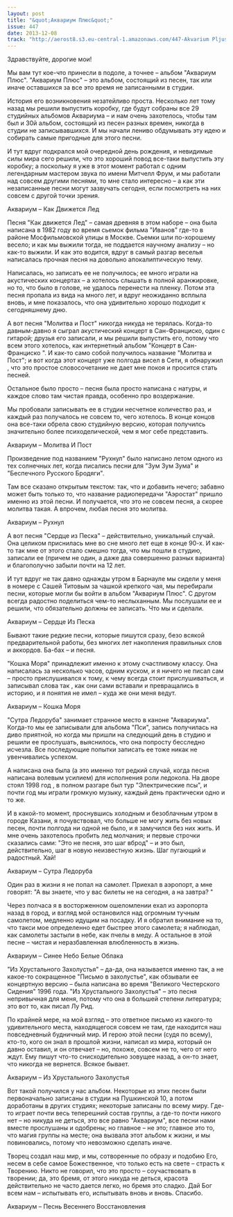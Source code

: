 ```yaml
---
layout: post
title: "&quot;Аквариум Плюс&quot;"
issue: 447
date: 2013-12-08
track: "http://aerost8.s3.eu-central-1.amazonaws.com/447-Akvarium Pljus.mp3"
---
```


Здравствуйте, дорогие мои!

Мы вам тут кое-что принесли в подоле, а точнее – альбом "Аквариум Плюс". "Аквариум Плюс" – это альбом, состоящий из песен, так или иначе оставшихся за все это время не записанными в студии.

История его возникновения незатейливо проста. Несколько лет тому назад мы решили выпустить коробку, где будут собраны все 29 студийных альбомов Аквариума – и нам очень захотелось, чтобы там был и 30й альбом, состоящий из песен разных времен, никогда в студии не записывавшихся. И мы начали лениво обдумывать эту идею и собирать самые пригодные для этого песни.

И тут вдруг подкрался мой очередной день рождения, и невидимые силы мира сего решили, что это хороший повод все-таки выпустить эту коробку; а поскольку я уже в этот момент работал с одним легендарным мастером звука по имени Митчелл Фрум, и мы работали над совсем другими песнями, то мне стало интересно – а как эти незаписанные песни могут зазвучать сегодня, если посмотреть на них совсем с другой точки зрения.

Аквариум – Как Движется Лед

Песня "Как движется Лед" – самая древняя в этом наборе – она была написана в 1982 году во время сьемок фильма "Иванов" где-то в районе Мосфильмовской улицы в Москве. Сьемки шли по-хорошему весело; и как мы выжили тогда, не поддается научному анализу – но как-то выжили. И как это водится, вдруг в самый разгар веселья написалась прочная песня на довольно апокалиптическую тему.

Написалась, но записать ее не получилось; ее много играли на акустических концертах – а хотелось слышать в полной аранжировке, но то, что было в голове, не удалось перенести на пленку. Потом эта песня пропала из вида на много лет, и вдруг неожиданно всплыла вновь, и мне показалось, что она удивительно хорошо подходит к сегодняшнему дню.

А вот песня "Молитва и Пост" никогда никуда не терялась. Когда-то давным-давно я сыграл акустический концерт в Сан-Франциско, один с гитарой; друзья его записали, и мы решили выпустить его, потому что всем этого хотелось, как интернетный альбом "Концерт в Сан-Франциско ". И как-то само собой получилось название "Молитва и Пост"; и вот когда этот концерт уже полгода висел в Сети, я обнаружил , что это простое словосочетание не дает мне покоя и просится стать песней.

Остальное было просто – песня была просто написана с натуры, и каждое слово там чистая правда, особенно про воздержание.

Мы пробовали записывать ее в студии несчетное количество раз, и каждый раз получалось не совсем то, чего хотелось. В конце концов она все-таки обрела свою студийную версию, которая получилсь значительно более психоделической, чем я мог себе представить.

Аквариум – Молитва И Пост

Произведение под названием "Рухнул" было написано летом одного из тех солнечных лет, когда писались песни для "Зум Зум Зума" и "Беспечного Русского Бродяги".

Там все сказано открытым текстом: так, что и добавить нечего; забавно может быть только то, что название радиопередачи "Аэростат" пришло именно из этой песни. И получается, что это не совсем песня, а скорее молитва такая. А впрочем, любая песня это молитва.

Аквариум – Рухнул

А вот песня "Сердце из Песка" – действительно, уникальный случай. Она целиком приснилась мне во сне много лет еще в конце 90-х. И как-то так мне от этого стало смешно тогда, что мы пошли в студию, записали ее (причем не один, а даже два совершенно разных варианта) и благополучно забыли почти на 12 лет.

И тут вдруг не так давно однажды утром в Барнауле мы сидели у меня в номере с Сашей Титовым за чашкой крепкого чая, мы перебирали песни, которые могли бы войти в альбом "Аквариум Плюс". С другом всегда радостно поделиться чем-то неслыханным. Мы послушали ее и решили, что обязательно должны ее записать. Что мы и сделали.

Аквариум – Сердце Из Песка

Бывают такие редкие песни, которые пишутся сразу, безо всякой предварительной работы, без многих лет накопления правильных слов и аккордов. Ба-бах – и песня.

"Кошка Моря" принадлежит именно к этому счастливому классу. Она написалась за несколько часов, одним куском, и я ничего не писал сам – просто прислушивался к тому, к чему всегда стоит прислушиваться, и записывал слова так , как они сами вставали и превращались в историю, и я понятия не имел – куда же они меня ведут.

Аквариум – Кошка Моря

"Сутра Ледоруба" занимает странное место в каноне "Аквариума". Когда-то мы ее записывали для альбома "Пси", запись получилась на диво приятной, но когда мы пришли на следующий день в студию и решили ее прослушать, выяснилось, что она попросту бесследно исчезла. Все последующие попытки записать ее тоже никак не увенчивались успехом.

А написана она была (а это именно тот редкий случай, когда песня написана волевым усилием) для исполнения роли ледокола. На дворе стоял 1998 год , в полном разгаре был тур "Электрические псы", и почти год мы играли громкую музыку, каждый день практически одно и то же.

И в какой-то момент, проснувшись холодным и безоблачным утром в городе Казани, я почувствовал, что больше не могу жить без новых песен, почти полгода ни одной не было, и я замучился без них жить. И мне очень захотелось пробить лед молчания; и первые строчки сказались сами: "Это не песня, это шаг вброд" – и это был, действительно, шаг в новую неизвестную жизнь. Шаг пугающий и радостный. Хай!

Аквариум – Сутра Ледоруба

Один раз в жизни я не попал на самолет. Приехал в аэропорт, а мне говорят: "А вы знаете, что у вас билеты не на сегодня, а на завтра? "

Через полчаса я в восторженном ошеломлении ехал из аэропорта назад в город, и взгляд мой остановился над огромным тучным самолетом, медленно идущим на посадку. И я обратил внимание на то, что такси мое определенно едет быстрее этого самолета; я наблюдал, как самолеты застыли в небе, как пчелы в меду. А остальное в этой песне – чистая и неразбавленная влюбленность в жизнь.

Аквариум – Синее Небо Белые Облака

"Из Хрустального Захолустья" – да-да, она называется именно так, а не какое-то сокращенное "Письмо в захолустье", как обзывали ее концертную версию – была написана во время "Великого Честерского Сидения" 1996 года. "Из Хрустального Захолустья" – это песня непривычная для меня, потому что она в большей степени литература; это вот то, как писал Лу Рид.

По крайней мере, на мой взгляд – это ответное письмо из какого-то удивительного места, находящегося совсем не там, где находится наш повседневный будничный мир. И герою этой песни (судя по всему), кто-то, кого он знал в прошлой жизни, написал из мира, который он давно оставил, и он отвечает – но, похоже, совсем не то, чего от него ждут. Ему пишут что-то снисходительно зовущее назад, а он-то знает, что никогда не вернется. Всякое бывает.

Аквариум – Из Хрустального Захолустья

Вот такой получился у нас альбом. Некоторые из этих песен были первоначально записаны в студии на Пушкинской 10, а потом доработаны в других студиях; некоторые записаны по всему миру. Где-то играет почти весь теперешний состав группы, а где-то почти никого нет – но никуда не деться, это все равно "Аквариум", все песни нами вместе прослушаны и одобрены; но главное – не это; главное это то, что магия группы на месте; она вызвала этот альбом к жизни, и мы повиновались, потому что невозможно сделать иначе.

Творец создал наш мир, и мы, сотворенные по образу и подобию Его, несем в себе самое Божественное, что только есть на свете – страсть к Творению. Никто не говорил, что это просто – соучаствовать в творении; да, это бремя, от этого никуда не деться, красота действительно не часто дается легко, но бремя это сладко. Дай Бог всем нам – испытывать его, испытывать вновь и вновь. Спасибо.

Аквариум – Песнь Весеннего Восстановления
